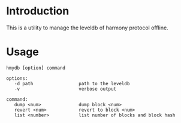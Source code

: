 # Introduction
This is a utility to manage the leveldb of harmony protocol offline.

# Usage
```
hmydb [option] command

options:
   -d path                 path to the leveldb
   -v                      verbose output

command:
   dump <num>              dump block <num>
   revert <num>            revert to block <num>
   list <number>           list number of blocks and block hash
```

